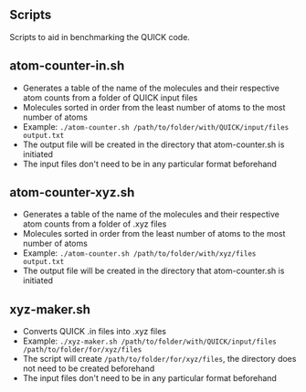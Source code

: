 Scripts
--------
Scripts to aid in benchmarking the QUICK code. 

atom-counter-in.sh
--------
* Generates a table of the name of the molecules and their respective atom counts from a folder of QUICK input files
* Molecules sorted in order from the least number of atoms to the most number of atoms
* Example: `./atom-counter.sh /path/to/folder/with/QUICK/input/files output.txt`
* The output file will be created in the directory that atom-counter.sh is initiated
* The input files don't need to be in any particular format beforehand

atom-counter-xyz.sh
--------
* Generates a table of the name of the molecules and their respective atom counts from a folder of .xyz files
* Molecules sorted in order from the least number of atoms to the most number of atoms
* Example: `./atom-counter.sh /path/to/folder/with/xyz/files output.txt`
* The output file will be created in the directory that atom-counter.sh is initiated

xyz-maker.sh
--------
* Converts QUICK .in files into .xyz files
* Example: `./xyz-maker.sh /path/to/folder/with/QUICK/input/files /path/to/folder/for/xyz/files`
* The script will create `/path/to/folder/for/xyz/files`, the directory does not need to be created beforehand
* The input files don't need to be in any particular format beforehand